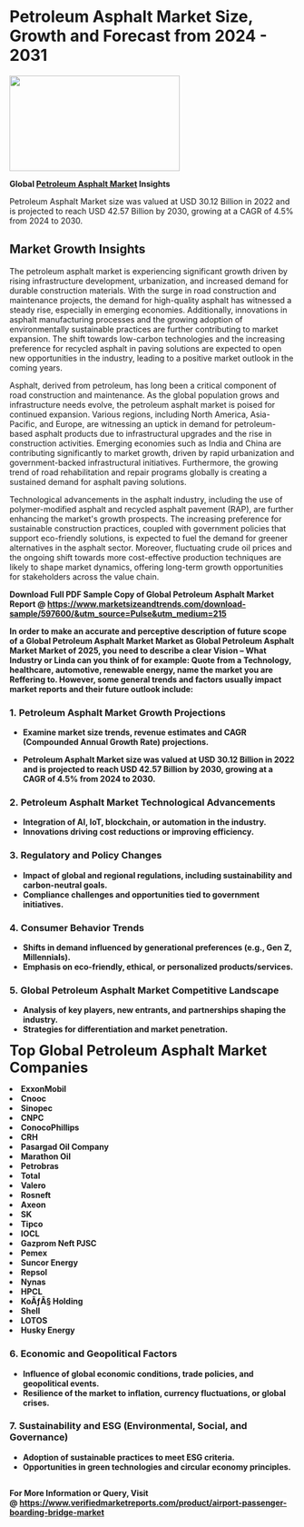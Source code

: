 <H1>Petroleum Asphalt Market Size, Growth and Forecast from 2024 - 2031</H1><img class="aligncenter size-medium wp-image-584254" src="https://thirdeyenews.in/wp-content/uploads/2024/09/Global-Market-Research-300x168.jpeg" alt="" width="300" height="168" /><p><strong>Global&nbsp;<a href="https://www.marketsizeandtrends.com/download-sample/597600/&amp;utm_source=Pulse&amp;utm_medium=215">Petroleum Asphalt Market</a> Insights</strong></p><p>Petroleum Asphalt Market size was valued at USD 30.12 Billion in 2022 and is projected to reach USD 42.57 Billion by 2030, growing at a CAGR of 4.5% from 2024 to 2030.</p><p><h2>Market Growth Insights</h2> <p>The petroleum asphalt market is experiencing significant growth driven by rising infrastructure development, urbanization, and increased demand for durable construction materials. With the surge in road construction and maintenance projects, the demand for high-quality asphalt has witnessed a steady rise, especially in emerging economies. Additionally, innovations in asphalt manufacturing processes and the growing adoption of environmentally sustainable practices are further contributing to market expansion. The shift towards low-carbon technologies and the increasing preference for recycled asphalt in paving solutions are expected to open new opportunities in the industry, leading to a positive market outlook in the coming years.</p> <p><strong></strong></p> <p>Asphalt, derived from petroleum, has long been a critical component of road construction and maintenance. As the global population grows and infrastructure needs evolve, the petroleum asphalt market is poised for continued expansion. Various regions, including North America, Asia-Pacific, and Europe, are witnessing an uptick in demand for petroleum-based asphalt products due to infrastructural upgrades and the rise in construction activities. Emerging economies such as India and China are contributing significantly to market growth, driven by rapid urbanization and government-backed infrastructural initiatives. Furthermore, the growing trend of road rehabilitation and repair programs globally is creating a sustained demand for asphalt paving solutions.</p> <p>Technological advancements in the asphalt industry, including the use of polymer-modified asphalt and recycled asphalt pavement (RAP), are further enhancing the market's growth prospects. The increasing preference for sustainable construction practices, coupled with government policies that support eco-friendly solutions, is expected to fuel the demand for greener alternatives in the asphalt sector. Moreover, fluctuating crude oil prices and the ongoing shift towards more cost-effective production techniques are likely to shape market dynamics, offering long-term growth opportunities for stakeholders across the value chain.</p> <p><strong></p><p><span class=""><strong>Download Full PDF Sample Copy of Global Petroleum Asphalt Market Report</strong> @ <a href="https://www.marketsizeandtrends.com/download-sample/597600/&amp;utm_source=Pulse&amp;utm_medium=215" target="_blank">https://www.marketsizeandtrends.com/download-sample/597600/&amp;utm_source=Pulse&amp;utm_medium=215</a></span></p><p>In order to make an accurate and perceptive description of future scope of a Global&nbsp;Petroleum Asphalt Market Market as Global&nbsp;Petroleum Asphalt Market Market of 2025, you need to describe a clear Vision &ndash; What Industry or Linda can you think of for example: Quote from a Technology, healthcare, automotive, renewable energy, name the market you are Reffering to. However, some general trends and factors usually impact market reports and their future outlook include:</p><h3>1.&nbsp;<strong>Petroleum Asphalt Market Growth Projections</strong></h3><ul><li>Examine market size trends, revenue estimates and CAGR (Compounded Annual Growth Rate) projections.</li><li><p>Petroleum Asphalt Market size was valued at USD 30.12 Billion in 2022 and is projected to reach USD 42.57 Billion by 2030, growing at a CAGR of 4.5% from 2024 to 2030.</p></li></ul><h3>2.&nbsp;<strong>Petroleum Asphalt Market Technological Advancements</strong></h3><ul><li>Integration of AI, IoT, blockchain, or automation in the industry.</li><li>Innovations driving cost reductions or improving efficiency.</li></ul><h3>3.&nbsp;<strong>Regulatory and Policy Changes</strong></h3><ul><li>Impact of global and regional regulations, including sustainability and carbon-neutral goals.</li><li>Compliance challenges and opportunities tied to government initiatives.</li></ul><h3>4.&nbsp;<strong>Consumer Behavior Trends</strong></h3><ul><li>Shifts in demand influenced by generational preferences (e.g., Gen Z, Millennials).</li><li>Emphasis on eco-friendly, ethical, or personalized products/services.</li></ul><h3>5.&nbsp;<strong>Global Petroleum Asphalt Market Competitive Landscape</strong></h3><ul><li>Analysis of key players, new entrants, and partnerships shaping the industry.</li><li>Strategies for differentiation and market penetration.</li></ul><p data-pm-slice="1 1 []"><span style="color: inherit; font-family: inherit; font-size: 25px;">Top Global Petroleum Asphalt Market Companies</span></p><div class="" data-test-id=""><p><li> ExxonMobil</li><li> Cnooc</li><li> Sinopec</li><li> CNPC</li><li> ConocoPhillips</li><li> CRH</li><li> Pasargad Oil Company</li><li> Marathon Oil</li><li> Petrobras</li><li> Total</li><li> Valero</li><li> Rosneft</li><li> Axeon</li><li> SK</li><li> Tipco</li><li> IOCL</li><li> Gazprom Neft PJSC</li><li> Pemex</li><li> Suncor Energy</li><li> Repsol</li><li> Nynas</li><li> HPCL</li><li> KoÃƒÂ§ Holding</li><li> Shell</li><li> LOTOS</li><li> Husky Energy</li></p></div><h3>6.&nbsp;<strong>Economic and Geopolitical Factors</strong></h3><ul><li>Influence of global economic conditions, trade policies, and geopolitical events.</li><li>Resilience of the market to inflation, currency fluctuations, or global crises.</li></ul><h3>7.&nbsp;<strong>Sustainability and ESG (Environmental, Social, and Governance)</strong></h3><ul><li>Adoption of sustainable practices to meet ESG criteria.</li><li>Opportunities in green technologies and circular economy principles.</li></ul><h2><strong style="font-size: 14px;">For More Information or Query, Visit @&nbsp;</strong><a style="background-color: #ffffff; font-size: 14px;" href="https://www.marketsizeandtrends.com/report/petroleum-asphalt-market/" target="_blank">https://www.verifiedmarketreports.com/product/airport-passenger-boarding-bridge-market</a></h2>
